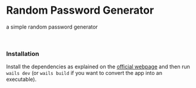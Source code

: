 # Random Password Generator

a simple random password generator

<br>

### Installation

Install the dependencies as explained on the [official webpage](https://wails.io/docs/gettingstarted/installation) and then run `wails dev` (or `wails build` if you want to convert the app into an executable).
